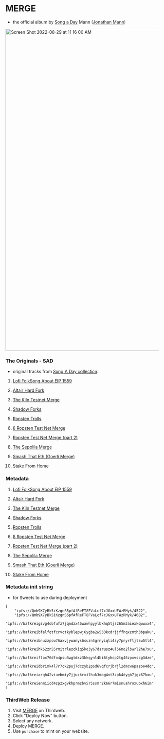# MERGE

- the official album by [Song a Day](https://songaday.world/) Mann ([Jonathan Mann](https://twitter.com/songadaymann))

<img width="1056" alt="Screen Shot 2022-08-29 at 11 16 00 AM" src="https://user-images.githubusercontent.com/23249402/187222295-37ad7fe4-193c-4535-91b3-2995e73666fe.png">

### The Originals - SAD

- original tracks from [Song A Day collection](https://opensea.io/collection/song-a-day).

1. [Lofi FolkSong About EIP 1559](https://opensea.io/assets/0x19b703f65aA7E1E775BD06c2aa0D0d08c80f1C45/4522)

2. [Altair Hard Fork](https://opensea.io/assets/0x19b703f65aA7E1E775BD06c2aa0D0d08c80f1C45/4682)

3. [The Kiln Testnet Merge](https://opensea.io/assets/0x19b703f65aA7E1E775BD06c2aa0D0d08c80f1C45/4822)

4. [Shadow Forks](https://opensea.io/assets/0x19b703f65aA7E1E775BD06c2aa0D0d08c80f1C45/4861)

5. [Ropsten Trolls](https://opensea.io/assets/0x19b703f65aA7E1E775BD06c2aa0D0d08c80f1C45/4895)

6. [8 Ropsten Test Net Merge](https://opensea.io/assets/0x19b703f65aA7E1E775BD06c2aa0D0d08c80f1C45/4907)

7. [Ropsten Test Net Merge (part 2)](https://opensea.io/assets/ethereum/0x19b703f65aa7e1e775bd06c2aa0d0d08c80f1c45/4908)

8. [The Sepolila Merge](https://opensea.io/assets/ethereum/0x19b703f65aa7e1e775bd06c2aa0d0d08c80f1c45/4935)

9. [Smash That Eth (Goerli Merge)](https://opensea.io/assets/ethereum/0x19b703f65aa7e1e775bd06c2aa0d0d08c80f1c45/4971)

10. [Stake From Home](https://opensea.io/assets/ethereum/0x19b703f65aa7e1e775bd06c2aa0d0d08c80f1c45/4985)

### Metadata

1. [Lofi FolkSong About EIP 1559](https://ipfs.io/ipfs/Qmb9X7yBk5iKzgnS5pfAfReFT8FVaLcf7cJGxxUFWzRMyk/4522)

2. [Altair Hard Fork](https://ipfs.io/ipfs/Qmb9X7yBk5iKzgnS5pfAfReFT8FVaLcf7cJGxxUFWzRMyk/4682)

3. [The Kiln Testnet Merge](https://ipfs.io/ipfs/bafkreigzvg4obfufz7jqndzx46wawhpyylbkhq5tjs265m3aiexkqwwxx4)

4. [Shadow Forks](https://ipfs.io/ipfs/bafkreibfelfqtfcrvctkyblepwj6ygba2w533kcdrjjffhqxzmth3bpaku)

5. [Ropsten Trolls](https://ipfs.io/ipfs/bafkreibnuzzpcw76axvjywanys6suzn5grnyiqli4sy7pnyrfljtsw5tl4)

6. [8 Ropsten Test Net Merge](https://ipfs.io/ipfs/bafkreihk62zn55rmitrlezckiq5ko3y67dsrusz4ul56mo2lbwrl2he7xu)

7. [Ropsten Test Net Merge (part 2)](https://ipfs.io/ipfs/bafkreiflpx76dfo4psu3wgtdxz3kkqynl4bi6tyhcp2tg46zpxvscg3dze)

8. [The Sepolila Merge](https://ipfs.io/ipfs/bafkreidbrimk4l7r7ck2puj7dczyb2p6d6vqfcrjbrjl2dmcw6pazoo4dq)

9. [Smash That Eth (Goerli Merge)](https://ipfs.io/ipfs/bafkreiarqh42viuebmiy7jjuzkrxilhuk3mog4vt3zpk4dygb7jgz67kxu)

10. [Stake From Home](https://ipfs.io/ipfs/bafkreienmiicd4zpzxgvkhprmzbv5r5ssmr2k66r7misnuahroxubxh6im)

### Metadata init string

- for Sweets to use during deployment

```
[
    "ipfs://Qmb9X7yBk5iKzgnS5pfAfReFT8FVaLcf7cJGxxUFWzRMyk/4522",
    "ipfs://Qmb9X7yBk5iKzgnS5pfAfReFT8FVaLcf7cJGxxUFWzRMyk/4682",
    "ipfs://bafkreigzvg4obfufz7jqndzx46wawhpyylbkhq5tjs265m3aiexkqwwxx4",
    "ipfs://bafkreibfelfqtfcrvctkyblepwj6ygba2w533kcdrjjffhqxzmth3bpaku",
    "ipfs://bafkreibnuzzpcw76axvjywanys6suzn5grnyiqli4sy7pnyrfljtsw5tl4",
    "ipfs://bafkreihk62zn55rmitrlezckiq5ko3y67dsrusz4ul56mo2lbwrl2he7xu",
    "ipfs://bafkreiflpx76dfo4psu3wgtdxz3kkqynl4bi6tyhcp2tg46zpxvscg3dze",
    "ipfs://bafkreidbrimk4l7r7ck2puj7dczyb2p6d6vqfcrjbrjl2dmcw6pazoo4dq",
    "ipfs://bafkreiarqh42viuebmiy7jjuzkrxilhuk3mog4vt3zpk4dygb7jgz67kxu",
    "ipfs://bafkreienmiicd4zpzxgvkhprmzbv5r5ssmr2k66r7misnuahroxubxh6im"
]
```

### ThirdWeb Release

1. Visit [MERGE](https://thirdweb.com/sweetman.eth/MERGE) on Thirdweb.
1. Click "Deploy Now" button.
1. Select any network.
1. Deploy MERGE.
1. Use `purchase` to mint on your website.
